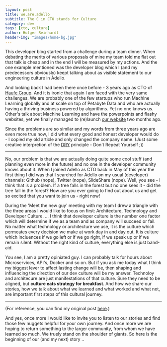 ```yaml
---
layout: post
title: we.are.adello
subtitle: The C in CTO stands for Culture
category: dev
tags: [cto, culture]
author: Holger Reinhardt
header-img: "images/home-bg.jpg"
---
```


This developer blog started from a challenge during a team dinner. When debating the merits of various proposals of mine my team told me flat out that talk is cheap and  in the end I will be measured by my actions. And the one example mentioned was the developer blog which I (and my predecessors obviously) keept talking about as visible statement to our engineering culture in Adello. 

And looking back I had been there once before - 3 years ago as CTO of [Haufe Group](https://www.haufegroup.com). And it is ironic that again I am faced with the very same challenges. We are probably one of the few startups who run Machine Learning globally and at scale on top of Petabyte Data and who are actually having a thriving business powered by algorithms. Yet no one knows us. Other's talk about Machine Learning and have the powerpoints and flashy websites, yet we finally managed to (re)launch [our website](https://wwww.adello.com) two months ago.

Since the problems are so similar and my words from three years ago are even more true now, I did what every good and honest developer would do - I copied my old article and only changed the company name. (Just some creative interpretion of the [DRY](https://en.wikipedia.org/wiki/Don%27t_repeat_yourself) principle - Don't Repeat Yourself ;)) 

---

No, our problem is that we are actually doing quite some cool stuff (and planning even more in the future) and no one in the developer community knows about it. When I joined Adello as CTO back in May of this year the first thing I did was that I searched for Adello on my usual (developer) channels: Github (nope), Twitter (nope), SlideShare (nope). Well, you see - I think that is a problem. If a tree falls in the forest but no one sees it - did the tree fall in the forest? How are you ever going to find out about us and get so excited that you want to join us - right now!

During the 'Meet the new guy' meeting with my team I drew a triangle with the three areas I would like to focus on first: Architecture, Technology and Developer Culture. ... I think that developer culture is the number one factor which will determine if we as a team and as company will succeed or fail. No matter what technology or architecture we use, it is the culture which permeates every decision we make at work day in and day out. It is culture which incluences if we go left or if we go right, if we speak up or if we remain silent. Without the right kind of culture, everything else is just band-aid.

You see, I am a pretty opiniated guy. I can probably talk for hours about Microservices, API's, Docker and so on. But if you ask  me today what I think my biggest lever to affect lasting change will be, then shaping and influencing the direction of our dev culture will be my answer. Technoloy and architecure are just manifestations of that culture. Sure they need to be aligned, but **culture eats strategy for breakfast**. And how we share our stories, how we talk about what we learned and what worked and what not, are important first steps of this cultural journey.

---

(For reference, you can find my original post [here](http://work.haufegroup.io/Hello-World/).)

And yes, once more I would like to invite you to listen to our stories and find those few nuggets helpful for your own journey. And once more we are hoping to return something to the larger community, from whom we have learned so much. We truely stand on the shoulder of giants. So here is the beginning of our (and my next) story .. 
